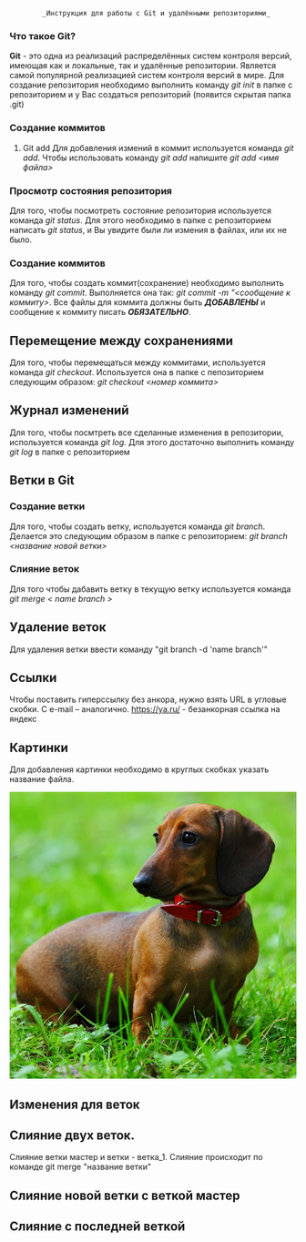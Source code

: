             _Инструкция для работы с Git и удалёнными репозиториями_

### Что такое Git?
**Git** - это одна из реализаций распределённых систем контроля версий, имеющая как и локальные, так и удалённые репозитории. Является самой популярной реализацией систем контроля версий в мире.
Для создание репозитория необходимо выполнить команду *git init*  в папке с репозиторием и у Вас создаться репозиторий (появится скрытая папка .git)

### Создание коммитов

1. Git add  Для добавления измений в коммит используется команда *git add*. Чтобы использовать команду *git add* напишите *git add <имя файла>*
                   
### Просмотр состояния репозитория

Для того, чтобы посмотреть состояние репозитория используется команда *git status*. Для этого необходимо в папке с репозиторием написать *git status*, и Вы увидите были ли измения в файлах, или их не было.
### Создание коммитов
Для того, чтобы создать коммит(сохранение) необходимо выполнить команду *git commit*. Выполняется она так: *git commit -m "<сообщение к коммиту>*. Все файлы для коммита должны быть ***ДОБАВЛЕНЫ*** и сообщение к коммиту писать ***ОБЯЗАТЕЛЬНО***.
## Перемещение между сохранениями
Для того, чтобы перемещаться между коммитами, используется команда *git checkout*. Используется она в папке с пепозиторием следующим образом: *git checkout <номер коммита>*
## Журнал изменений
Для того, чтобы посмтреть все сделанные изменения в репозитории, используется команда *git log*. Для этого достаточно выполнить команду *git log* в папке с репозиторием
## Ветки в Git

### Создание ветки

Для того, чтобы создать ветку, используется команда *git branch*. Делается это следующим образом в папке с репозиторием: *git branch <название новой ветки>*
### Слияние веток

Для того чтобы дабавить ветку в текущую ветку используется команда *git merge < name branch >*
## Удаление веток
Для удаления ветки ввести команду "git branch -d 'name branch'"

## Ссылки
Чтобы поставить гиперссылку без анкора, нужно взять URL в угловые скобки. С e-mail – аналогично. <https://ya.ru/> - безанкорная ссылка на яндекс

## Картинки

Для добавления картинки необходимо в круглых скобках указать название файла.

![такса наш друг](taxa.jpeg)

## Изменения для веток
## Слияние двух веток.
Слияние ветки мастер и ветки - ветка_1. Слияние происходит по команде git merge "название ветки"
## Слияние новой ветки с веткой мастер
## Слияние с последней веткой 